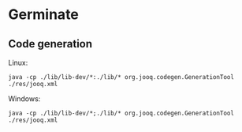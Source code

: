 # Germinate

## Code generation

Linux:
```shell script
java -cp ./lib/lib-dev/*:./lib/* org.jooq.codegen.GenerationTool ./res/jooq.xml
```

Windows:
```
java -cp ./lib/lib-dev/*;./lib/* org.jooq.codegen.GenerationTool ./res/jooq.xml
```